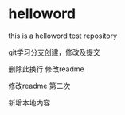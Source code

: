 # helloword
this is a helloword test repository

git学习分支创建，修改及提交

删除此换行
修改readme

修改readme 第二次


新增本地内容